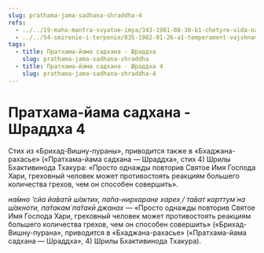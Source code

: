 ```yaml
---
slug: prathama-jama-sadhana-shraddha-4
refs:
  - ../../19-maha-mantra-svyatoe-imya/343-1981-08-30-b1-chetyre-vida-namabhasy.md
  - ../../54-smirenie-i-terpenie/835-1982-01-26-a1-temperament-vajshnava-sochetaet-smirenie-i-reshitelnost.md
tags:
  - title: Пратхама-йама садхана - Шраддха
    slug: prathama-jama-sadhana-shraddha
  - title: Пратхама-йама садхана - Шраддха 4
    slug: prathama-jama-sadhana-shraddha-4
---
```


# Пратхама-йама садхана - Шраддха 4

Стих из «Брихад-Вишну-пураны», приводится также в «Бхаджана-рахасье» («Пратхама-йама садхана — Шраддха», стих 4) Шрилы Бхактивинода Тхакура: «Просто однажды повторив Святое Имя Господа Хари, греховный человек может противостоять реакциям большего количества грехов, чем он способен совершить».

*на̄мно ’сйа йа̄ватӣ ш́актих̣, па̄па-нирхаран̣е харех̣ / та̄ват карттум̇ на ш́акноти, па̄такам̇ па̄такӣ джанах* — «Просто однажды повторив Святое Имя Господа Хари, греховный человек может противостоять реакциям большего количества грехов, чем он способен совершить» («Брихад-Вишну-пурана», приводится в «Бхаджана-рахасье» («Пратхама-йама садхана — Шраддха», 4) Шрилы Бхактивинода Тхакура).

